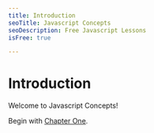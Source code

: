 ```yaml
---
title: Introduction
seoTitle: Javascript Concepts
seoDescription: Free Javascript Lessons
isFree: true

---
```


# Introduction

Welcome to Javascript Concepts!

Begin with [Chapter One](https://michaelstromer.nyc/books/js-concepts/prototypal-inheritance).